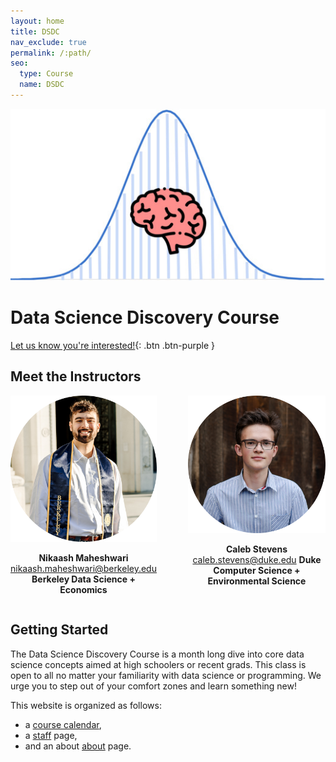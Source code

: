```yaml
---
layout: home
title: DSDC
nav_exclude: true
permalink: /:path/
seo:
  type: Course
  name: DSDC
---
```


![ScreenShot](/assets/images/logo.jpg)

# Data Science Discovery Course

[Let us know you're interested!](https://docs.google.com/forms/d/e/1FAIpQLSd19YpgIfzDTT-Ncm3IHbNcUl40HfMRQXTs_ffzgJlY-mSJSg/viewform?usp=sf_link){: .btn .btn-purple }

## Meet the Instructors
<div style="display: flex; justify-content: center;">
  <div style="text-align: center; margin-right: 50px;">
    <img src="assets/images/nikaaash-modified.png" width = "300"/>
    <p>
      <strong>Nikaash Maheshwari</strong><br>
      <a href="https://nikaash.maheshwari@berkeley.edu/">nikaash.maheshwari@berkeley.edu</a>
      <strong>Berkeley Data Science + Economics</strong><br>
    </p>
  </div>
  
  <div style="text-align: center;">
    <img src="assets/images/caaleb-modified.png" width = "300"/>
    <p>
      <strong>Caleb Stevens</strong><br>
      <a href="https://caleb.stevens@berkeley.edu/">caleb.stevens@duke.edu</a>
      <strong>Duke Computer Science + Environmental Science</strong><br>
    </p>
  </div>
</div> 


## Getting Started

The Data Science Discovery Course is a month long dive into core data science concepts aimed at high schoolers or recent grads. This class is open to all no matter your familiarity with data science or programming. We urge you to step out of your comfort zones and learn something new!

This website is organized as follows:

- a [course calendar](calendar.md),
- a [staff](staff.md) page,
- and an about [about](about.md) page.






